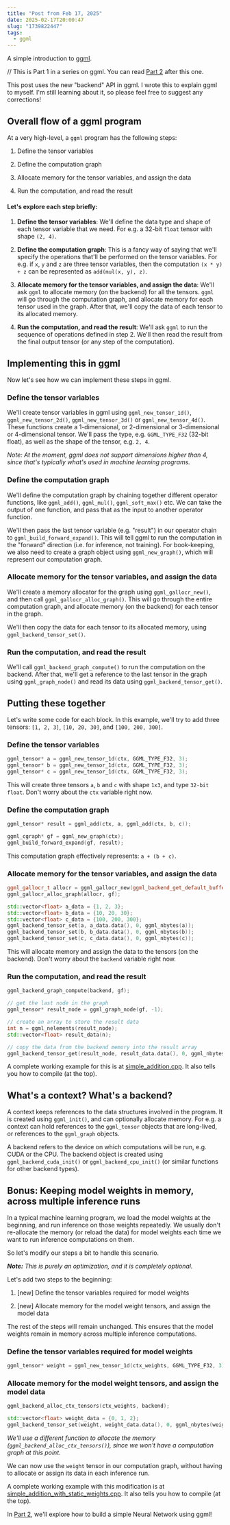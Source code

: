 ```yaml
---
title: "Post from Feb 17, 2025"
date: 2025-02-17T20:00:47
slug: "1739822447"
tags:
  - ggml
---
```

A simple introduction to [ggml](https://github.com/ggml-org/ggml/).

// This is Part 1 in a series on ggml. You can read [Part 2](https://cmdr2.github.io/notes/2025/02/1739897089/) after this one.

This post uses the new "backend" API in ggml. I wrote this to explain ggml to myself. I'm still learning about it, so please feel free to suggest any corrections!

## Overall flow of a ggml program

At a very high-level, a `ggml` program has the following steps:

1. Define the tensor variables

2. Define the computation graph

3. Allocate memory for the tensor variables, and assign the data

4. Run the computation, and read the result

#### Let's explore each step briefly:

1. **Define the tensor variables**: We'll define the data type and shape of each tensor variable that we need. For e.g. a 32-bit `float` tensor with shape `(2, 4)`.

2. **Define the computation graph**: This is a fancy way of saying that we'll specify the operations that'll be performed on the tensor variables. For e.g. if `x`, `y` and `z` are three tensor variables, then the computation `(x * y) + z` can be represented as `add(mul(x, y), z)`.

3. **Allocate memory for the tensor variables, and assign the data**: We'll ask `ggml` to allocate memory (on the backend) for all the tensors. `ggml` will go through the computation graph, and allocate memory for each tensor used in the graph. After that, we'll copy the data of each tensor to its allocated memory. 

4. **Run the computation, and read the result**: We'll ask `ggml` to run the sequence of operations defined in step 2. We'll then read the result from the final output tensor (or any step of the computation).

## Implementing this in ggml

Now let's see how we can implement these steps in ggml.

### Define the tensor variables

We'll create tensor variables in ggml using `ggml_new_tensor_1d()`, `ggml_new_tensor_2d()`, `ggml_new_tensor_3d()` or `ggml_new_tensor_4d()`. These functions create a 1-dimensional, or 2-dimensional or 3-dimensional or 4-dimensional tensor. We'll pass the type, e.g. `GGML_TYPE_F32` (32-bit float), as well as the shape of the tensor, e.g. `2, 4`.

*Note: At the moment, ggml does not support dimensions higher than 4, since that's typically what's used in machine learning programs.*

### Define the computation graph

We'll define the computation graph by chaining together different operator functions, like `ggml_add()`, `ggml_mul()`, `ggml_soft_max()` etc. We can take the output of one function, and pass that as the input to another operator function.

We'll then pass the last tensor variable (e.g. "result") in our operator chain to `ggml_build_forward_expand()`. This will tell ggml to run the computation in the "forward" direction (i.e. for inference, not training). For book-keeping, we also need to create a graph object using `ggml_new_graph()`, which will represent our computation graph.

### Allocate memory for the tensor variables, and assign the data

We'll create a memory allocator for the graph using `ggml_gallocr_new()`, and then call `ggml_gallocr_alloc_graph()`. This will go through the entire computation graph, and allocate memory (on the backend) for each tensor in the graph.

We'll then copy the data for each tensor to its allocated memory, using `ggml_backend_tensor_set()`.

### Run the computation, and read the result

We'll call `ggml_backend_graph_compute()` to run the computation on the backend. After that, we'll get a reference to the last tensor in the graph using `ggml_graph_node()` and read its data using `ggml_backend_tensor_get()`.


## Putting these together

Let's write some code for each block. In this example, we'll try to add three tensors: `[1, 2, 3]`, `[10, 20, 30]`, and `[100, 200, 300]`.

### Define the tensor variables

```cpp
ggml_tensor* a = ggml_new_tensor_1d(ctx, GGML_TYPE_F32, 3);
ggml_tensor* b = ggml_new_tensor_1d(ctx, GGML_TYPE_F32, 3);
ggml_tensor* c = ggml_new_tensor_1d(ctx, GGML_TYPE_F32, 3);
```

This will create three tensors `a`, `b` and `c` with shape `1x3`, and type `32-bit float`. Don't worry about the `ctx` variable right now.

### Define the computation graph

```cpp
ggml_tensor* result = ggml_add(ctx, a, ggml_add(ctx, b, c));

ggml_cgraph* gf = ggml_new_graph(ctx);
ggml_build_forward_expand(gf, result);
```

This computation graph effectively represents: `a + (b + c)`.

### Allocate memory for the tensor variables, and assign the data

```cpp
ggml_gallocr_t allocr = ggml_gallocr_new(ggml_backend_get_default_buffer_type(backend));
ggml_gallocr_alloc_graph(allocr, gf);

std::vector<float> a_data = {1, 2, 3};
std::vector<float> b_data = {10, 20, 30};
std::vector<float> c_data = {100, 200, 300};
ggml_backend_tensor_set(a, a_data.data(), 0, ggml_nbytes(a));
ggml_backend_tensor_set(b, b_data.data(), 0, ggml_nbytes(b));
ggml_backend_tensor_set(c, c_data.data(), 0, ggml_nbytes(c));
```

This will allocate memory and assign the data to the tensors (on the backend). Don't worry about the `backend` variable right now.

### Run the computation, and read the result

```cpp
ggml_backend_graph_compute(backend, gf);

// get the last node in the graph
ggml_tensor* result_node = ggml_graph_node(gf, -1);

// create an array to store the result data
int n = ggml_nelements(result_node);
std::vector<float> result_data(n);

// copy the data from the backend memory into the result array
ggml_backend_tensor_get(result_node, result_data.data(), 0, ggml_nbytes(result_node));
```

A complete working example for this is at [simple_addition.cpp](https://github.com/cmdr2/study/blob/main/ml/ggml-test/simple_addition.cpp). It also tells you how to compile (at the top).

## What's a context? What's a backend?

A context keeps references to the data structures involved in the program. It is created using `ggml_init()`, and can optionally allocate memory. For e.g. a context can hold references to the `ggml_tensor` objects that are long-lived, or references to the `ggml_graph` objects.

A backend refers to the device on which computations will be run, e.g. CUDA or the CPU. The backend object is created using `ggml_backend_cuda_init()` or `ggml_backend_cpu_init()` (or similar functions for other backend types).

## Bonus: Keeping model weights in memory, across multiple inference runs

In a typical machine learning program, we load the model weights at the beginning, and run inference on those weights repeatedly. We usually don't re-allocate the memory (or reload the data) for model weights each time we want to run inference computations on them.

So let's modify our steps a bit to handle this scenario.

***Note:** This is purely an optimization, and it is completely optional.*

Let's add two steps to the beginning:

1. [new] Define the tensor variables required for model weights

2. [new] Allocate memory for the model weight tensors, and assign the model data

The rest of the steps will remain unchanged. This ensures that the model weights remain in memory across multiple inference computations.

### Define the tensor variables required for model weights

```cpp
ggml_tensor* weight = ggml_new_tensor_1d(ctx_weights, GGML_TYPE_F32, 3);
```

### Allocate memory for the model weight tensors, and assign the model data

```cpp
ggml_backend_alloc_ctx_tensors(ctx_weights, backend);

std::vector<float> weight_data = {0, 1, 2};
ggml_backend_tensor_set(weight, weight_data.data(), 0, ggml_nbytes(weight));
```

*We'll use a different function to allocate the memory (`ggml_backend_alloc_ctx_tensors()`), since we won't have a computation graph at this point.*

We can now use the `weight` tensor in our computation graph, without having to allocate or assign its data in each inference run.

A complete working example with this modification is at [simple_addition_with_static_weights.cpp](https://github.com/cmdr2/study/blob/main/ml/ggml-test/simple_addition_with_static_weights.cpp). It also tells you how to compile (at the top).

In [Part 2](https://cmdr2.github.io/notes/2025/02/1739897089/), we'll explore how to build a simple Neural Network using ggml!